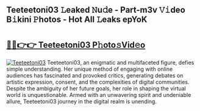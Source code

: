 ## Teeteetoni03 𝙻eaked 𝙽u𝚍e - Part-m3v 𝚅𝚒deo B𝚒kini 𝙿hotos - Hot All 𝙻eaks epYoK

# <h2><a href="http://ld6eota.urlbe.top/?page=Teeteetoni03">🔗🔗👉👉 Teeteetoni03 P𝚑oto𝚜Vid𝚎o</a></h2>

[![Teeteetoni03](https://i.imgur.com/eBuTRDB.gif)](http://ld6eota.urlbe.top/?page=Teeteetoni03)
Teeteetoni03, an enigmatic and multifaceted figure, defies simple understanding. Her unique method of engaging with online audiences has fascinated and provoked critics, generating debates on artistic expression, consent, and the complexities of digital communities. Despite the ambiguity of her future goals, her role in shaping the virtual world is unquestionable. Armed with an unwavering spirit and undeniable allure, Teeteetoni03 journey in the digital realm is unending.
